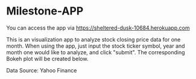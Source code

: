 # Milestone-APP

  You can access the app via https://sheltered-dusk-10684.herokuapp.com

  This is an visualization app to analyze stock closing price data for one month.
  When using the app, just input the stock ticker symbol, year and month one would like to analyze, and click "submit".
  The corresponding Bokeh plot will be created below.

  Data Source: Yahoo Finance
